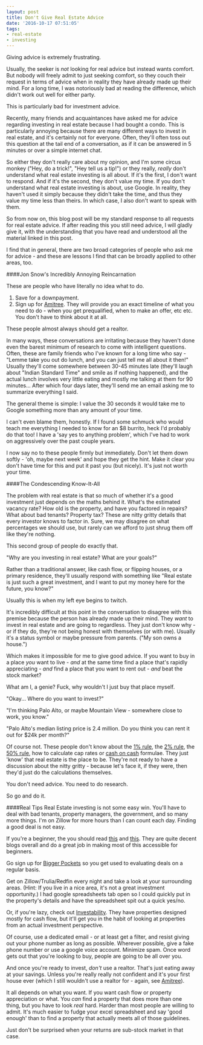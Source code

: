 ```yaml
---
layout: post
title: Don't Give Real Estate Advice
date: '2016-10-17 07:51:05'
tags:
- real-estate
- investing
---
```


Giving advice is extremely frustrating.

Usually, the seeker is *not* looking for real advice but instead wants comfort. But nobody will freely admit to just seeking comfort, so they couch their request in terms of advice when in reality they have already made up their mind. For a long time, I was notoriously bad at reading the difference, which didn't work out well for either party.

This is particularly bad for investment advice.

Recently, many friends and acquaintances have asked me for advice regarding investing in real estate because I had bought a condo. This is particularly annoying because there are many different ways to invest in real estate, and it's certainly not for everyone. Often, they'll often toss out this question at the tail end of a conversation, as if it can be answered in 5 minutes or over a simple internet chat.

So either they don't really care about my opinion, and I'm some circus monkey ("Hey, do a trick!", "Hey tell us a tip!") or they really, *really* don't understand what real estate investing is all about. If it's the first, I don't want to respond. And if it's the second, they don't value my time. If you don't understand what real estate investing is about, use Google. In reality, they haven't used it simply because they didn't take the time, and thus they value my time less than theirs. In which case, I also don't want to speak with them.

So from now on, this blog post will be my standard response to all requests for real estate advice. If after reading this you still need advice, I will gladly give it, with the understanding that you have read and understood all the material linked in this post.

I find that in general, there are two broad categories of people who ask me for advice - and these are lessons I find that can be broadly applied to other areas, too.

####Jon Snow's Incredibly Annoying Reincarnation

These are people who have literally no idea what to do.

1) Save for a downpayment.
2) Sign up for [Amitree](https://www.amitree.com/). They will provide you an exact timeline of what you need to do - when you get prequalified, when to make an offer, etc etc. You don't have to think about it at all.

These people almost always should get a realtor.

In many ways, these conversations are irritating because they haven't done even the barest minimum of research to come with intelligent questions. Often, these are family friends who I've known for a long time who say - "Lemme take you out do lunch, and you can just tell me all about it then!" Usually they'll come somewhere between 30-45 minutes late (they'll laugh about "Indian Standard Time" and smile as if nothing happened), and the actual lunch involves very little eating and mostly me talking at them for 90 minutes... After which four days later, they'll send me an email asking me to summarize everything I said.

The general theme is simple: I value the 30 seconds it would take me to Google something more than any amount of your time.

I can't even blame them, honestly. If I found some schmuck who would teach me everything I needed to know for an $8 burrito, heck I'd probably do that too! I have a 'say yes to anything problem', which I've had to work on aggressively over the past couple years.

I now say no to these people firmly but immediately. Don't let them down softly - 'oh, maybe next week' and hope they get the hint. Make it clear you don't have time for this and put it past you (but nicely). It's just not worth your time.

####The Condescending Know-It-All

The problem with real estate is that so much of whether it's a good investment just depends on the maths behind it. What's the estimated vacancy rate? How old is the property, and have you factored in repairs? What about bad tenants? Property tax? These are nitty gritty details that every investor knows to factor in. Sure, we may disagree on what percentages we should use, but rarely can we afford to just shrug them off like they're nothing.

This second group of people do exactly that.

"Why are you investing in real estate? What are your goals?"

Rather than a traditional answer, like cash flow, or flipping houses, or a primary residence, they'll usually respond with something like "Real estate is just such a great investment, and I want to put my money here for the future, you know?"

Usually this is when my left eye begins to twitch.

It's incredibly difficult at this point in the conversation to disagree with this premise because the person has already made up their mind. They *want* to invest in real estate and are going to regardless. They just don't know why - or if they do, they're not being honest with themselves (or with me). Usually it's a status symbol or maybe pressure from parents. ("My son owns a house.")

Which makes it impossible for me to give good advice. If you want to buy in a place *you* want to live - *and* at the same time find a place that's rapidly appreciating - *and* find a place that you want to rent out - *and* beat the stock market?

What am I, a genie? Fuck, why wouldn't I just buy that place myself.

"Okay... Where do you want to invest?"

"I'm thinking Palo Alto, or maybe Mountain View - somewhere close to work, you know."

"Palo Alto's median listing price is 2.4 million. Do you think you can rent it out for $24k per month?"

Of course not. These people don't know about the [1% rule](http://www.investopedia.com/terms/o/one-percent-rule.asp), the [2% rule](http://www.investopedia.com/terms/t/two-percent-rule.asp), the [50% rule](http://www.123flip.com/education/the-50-rule/), how to calculate cap rates or [cash on cash](http://www.propertymetrics.com/blog/2013/11/14/cash-on-cash-return/) formulae. They just 'know' that real estate is the place to be. They're not ready to have a discussion about the nitty gritty - because let's face it, if they were, then they'd just do the calculations themselves.

You don't need advice. You need to do research.

So go and do it.

####Real Tips
Real Estate investing is not some easy win. You'll have to deal with bad tenants, property managers, the government, and so many more things. I'm on Zillow for more hours than I can count each day. Finding a good deal is not easy.

If you're a beginner, the you should read [this](http://affordanything.com/2012/01/25/income-property/) and [this](http://www.mrmoneymustache.com/2011/10/10/lets-buy-a-foreclosure-episode-2-what-is-the-50-2-rule/). They are quite decent blogs overall and do a great job in making most of this accessible for beginners.

Go sign up for [Bigger Pockets](https://www.biggerpockets.com/) so you get used to evaluating deals on a regular basis.

Get on Zillow/Trulia/Redfin every night and take a look at your surrounding areas. (Hint: If you live in a nice area, it's not a great investment opportunity.) I had google spreadsheets tab open so I could quickly put in the property's details and have the spreadsheet spit out a quick yes/no.

Or, if you're lazy, check out [Investability](https://www.investability.com/). They have properties designed mostly for cash flow, but it'll get you in the habit of looking at properties from an actual investment perspective.

Of course, use a dedicated email - or at least get a filter, and resist giving out your phone number as long as possible. Wherever possible, give a fake phone number or use a google voice account. Minimize spam. Once word gets out that you're looking to buy, people are going to be all over you.

And once you're ready to invest, *don't* use a realtor. That's just eating away at your savings. Unless you're really really not confident and it's your first house ever (which I still wouldn't use a realtor for - again, see [Amitree](https://www.amitree.com/)).

It all depends on what you want. If you want cash flow or property appreciation or what. You *can* find a property that does more than one thing, but you have to look *real* hard. Harder than most people are willing to admit. It's much easier to fudge your excel spreadsheet and say 'good enough' than to find a property that actually meets all of those guidelines.

Just don't be surprised when your returns are sub-stock market in that case.